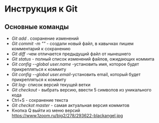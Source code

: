 # Инструкция к Git

## Основные команды

*  *Git add* . сохранение изменений
* *Git commit -m ""* - создали новый файл, в кавычках пишем комментарий к сохранению
* *Git diff* -чем отличается предыдущий файл от нынешнего
* *Git status* - полный список изменений файлов, ожидающих коммита
* *Git config --global user.name* -установить имя, которое будет прикрепляться к коммиту 
* *Git config --global user.email*-установить email, который будет прикрепляться к коммиту
* *Git log*- список версий текущей ветки
* *Git checkout* - выбрать версию, ввести 5 символов из уникального кода
* Ctrl+S - cохранение текста
* *Git checkot master* - самая актуальная версия коммитов
* Кнопка Q выйти из меню версий
https://www.1zoom.ru/big2/278/293622-blackangel.jpg

